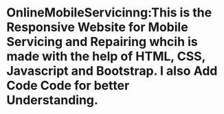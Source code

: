 # OnlineMobileServicinng:This is the Responsive Website for Mobile Servicing and Repairing whcih is made with the help of HTML, CSS, Javascript and Bootstrap. I also Add Code Code for better Understanding.
